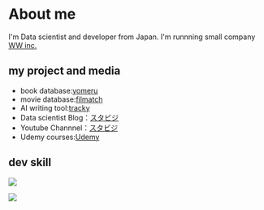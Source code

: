 # About me

I'm Data scientist and developer from Japan.
I'm runnning small company [WW inc.](https://wwcorp.co.jp/)

## my project and media
- book database:[yomeru](https://yomeru.jp/)
- movie database:[filmatch](https://filmatch.jp/)
- AI writing tool:[tracky](https://ai-tracky.com/)
- Data scientist Blog：[スタビジ](https://toukei-lab.com/)
- Youtube Channnel：[スタビジ](https://www.youtube.com/@aiby8596)
- Udemy courses:[Udemy](https://www.udemy.com/user/shang-ye-you-ma/)

## dev skill
![](https://github-readme-stats.vercel.app/api/top-langs?username=yumaueno&show_icons=true&locale=en&layout=compact)

<img src="https://skillicons.dev/icons?i=python,html,css,js,typescript,sql,django,firebase,gcp,nuxtjs,react,sklearn,selenium,tensorflow,wordpress" /> <br /><br />




<!--
**yumaueno/yumaueno** is a ✨ _special_ ✨ repository because its `README.md` (this file) appears on your GitHub profile.

Here are some ideas to get you started:

- 🔭 I’m currently working on ...
- 🌱 I’m currently learning ...
- 👯 I’m looking to collaborate on ...
- 🤔 I’m looking for help with ...
- 💬 Ask me about ...
- 📫 How to reach me: ...
- 😄 Pronouns: ...
- ⚡ Fun fact: ...
-->
